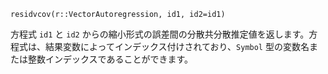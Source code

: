 ```
residvcov(r::VectorAutoregression, id1, id2=id1)
```

方程式 `id1` と `id2` からの縮小形式の誤差間の分散共分散推定値を返します。方程式は、結果変数によってインデックス付けされており、`Symbol` 型の変数名または整数インデックスであることができます。
